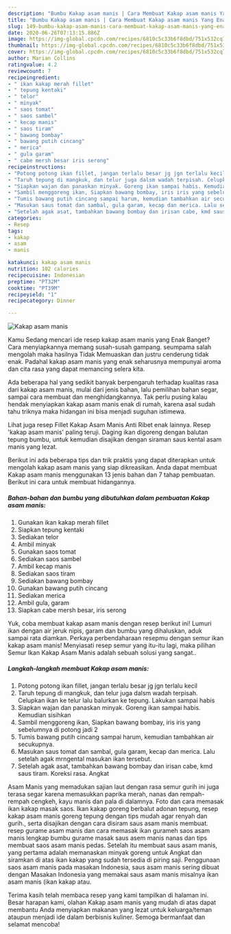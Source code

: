 ```yaml
---
description: "Bumbu Kakap asam manis | Cara Membuat Kakap asam manis Yang Enak dan Simpel"
title: "Bumbu Kakap asam manis | Cara Membuat Kakap asam manis Yang Enak dan Simpel"
slug: 149-bumbu-kakap-asam-manis-cara-membuat-kakap-asam-manis-yang-enak-dan-simpel
date: 2020-06-26T07:13:15.886Z
image: https://img-global.cpcdn.com/recipes/6810c5c33b6f8dbd/751x532cq70/kakap-asam-manis-foto-resep-utama.jpg
thumbnail: https://img-global.cpcdn.com/recipes/6810c5c33b6f8dbd/751x532cq70/kakap-asam-manis-foto-resep-utama.jpg
cover: https://img-global.cpcdn.com/recipes/6810c5c33b6f8dbd/751x532cq70/kakap-asam-manis-foto-resep-utama.jpg
author: Marian Collins
ratingvalue: 4.2
reviewcount: 7
recipeingredient:
- " ikan kakap merah fillet"
- " tepung kentaki"
- " telor"
- " minyak"
- " saos tomat"
- " saos sambel"
- " kecap manis"
- " saos tiram"
- " bawang bombay"
- " bawang putih cincang"
- " merica"
- " gula garam"
- " cabe mersh besar iris serong"
recipeinstructions:
- "Potong potong ikan fillet, jangan terlalu besar jg jgn terlalu kecil"
- "Taruh tepung di mangkuk, dan telur juga dalsm wadah terpisah. Celupkan ikan ke telur lalu balurkan ke tepung. Lakukan sampai habis"
- "Siapkan wajan dan panaskan minyak. Goreng ikan sampai habis. Kemudian sisihkan"
- "Sambil menggoreng ikan, Siapkan bawang bombay, iris iris yang sebelumnya di potong jadi 2"
- "Tumis bawang putih cincang sampai harum, kemudian tambahkan air secukupnya."
- "Masukan saus tomat dan sambal, gula garam, kecap dan merica. Lalu setelah agak mrngental masukan ikan tersebut."
- "Setelah agak asat, tambahkan bawang bombay dan irisan cabe, kmd saus tiram. Koreksi rasa. Angkat"
categories:
- Resep
tags:
- kakap
- asam
- manis

katakunci: kakap asam manis 
nutrition: 102 calories
recipecuisine: Indonesian
preptime: "PT32M"
cooktime: "PT39M"
recipeyield: "1"
recipecategory: Dinner

---
```



![Kakap asam manis](https://img-global.cpcdn.com/recipes/6810c5c33b6f8dbd/751x532cq70/kakap-asam-manis-foto-resep-utama.jpg)

Kamu Sedang mencari ide resep kakap asam manis yang Enak Banget? Cara menyiapkannya memang susah-susah gampang. seumpama salah mengolah maka hasilnya Tidak Memuaskan dan justru cenderung tidak enak. Padahal kakap asam manis yang enak seharusnya mempunyai aroma dan cita rasa yang dapat memancing selera kita.

Ada beberapa hal yang sedikit banyak berpengaruh terhadap kualitas rasa dari kakap asam manis, mulai dari jenis bahan, lalu pemilihan bahan segar, sampai cara membuat dan menghidangkannya. Tak perlu pusing kalau hendak menyiapkan kakap asam manis enak di rumah, karena asal sudah tahu triknya maka hidangan ini bisa menjadi suguhan istimewa.

Lihat juga resep Fillet Kakap Asam Manis Anti Ribet enak lainnya. Resep &#39;kakap asam manis&#39; paling teruji. Daging ikan digoreng dengan balutan tepung bumbu, untuk kemudian disajikan dengan siraman saus kental asam manis yang lezat.


Berikut ini ada beberapa tips dan trik praktis yang dapat diterapkan untuk mengolah kakap asam manis yang siap dikreasikan. Anda dapat membuat Kakap asam manis menggunakan 13 jenis bahan dan 7 tahap pembuatan. Berikut ini cara untuk membuat hidangannya.

<!--inarticleads1-->

##### Bahan-bahan dan bumbu yang dibutuhkan dalam pembuatan Kakap asam manis:

1. Gunakan  ikan kakap merah fillet
1. Siapkan  tepung kentaki
1. Sediakan  telor
1. Ambil  minyak
1. Gunakan  saos tomat
1. Sediakan  saos sambel
1. Ambil  kecap manis
1. Sediakan  saos tiram
1. Sediakan  bawang bombay
1. Gunakan  bawang putih cincang
1. Sediakan  merica
1. Ambil  gula, garam
1. Siapkan  cabe mersh besar, iris serong


Yuk, coba membuat kakap asam manis dengan resep berikut ini! Lumuri ikan dengan air jeruk nipis, garam dan bumbu yang dihaluskan, aduk sampai rata diamkan. Perkaya perbendaharaan resepmu dengan semur ikan kakap asam manis! Menyiasati resep semur yang itu-itu lagi, maka pilihan Semur Ikan Kakap Asam Manis adalah sebuah solusi yang sangat.. 

<!--inarticleads2-->

##### Langkah-langkah membuat Kakap asam manis:

1. Potong potong ikan fillet, jangan terlalu besar jg jgn terlalu kecil
1. Taruh tepung di mangkuk, dan telur juga dalsm wadah terpisah. Celupkan ikan ke telur lalu balurkan ke tepung. Lakukan sampai habis
1. Siapkan wajan dan panaskan minyak. Goreng ikan sampai habis. Kemudian sisihkan
1. Sambil menggoreng ikan, Siapkan bawang bombay, iris iris yang sebelumnya di potong jadi 2
1. Tumis bawang putih cincang sampai harum, kemudian tambahkan air secukupnya.
1. Masukan saus tomat dan sambal, gula garam, kecap dan merica. Lalu setelah agak mrngental masukan ikan tersebut.
1. Setelah agak asat, tambahkan bawang bombay dan irisan cabe, kmd saus tiram. Koreksi rasa. Angkat


Asam Manis yang memadukan sajian laut dengan rasa semur gurih ini juga terasa segar karena memasukkan paprika merah, nanas dan rempah-rempah cengkeh, kayu manis dan pala di dalamnya. Foto dan cara memasak ikan kakap masak saos. Ikan kakap goreng berbalut adonan tepung, resep kakap asam manis goreng tepung dengan tips mudah agar renyah dan gurih., serta disajikan dengan cara disiram saus asam manis membuat. resep gurame asam manis dan cara memasak ikan gurameh saos asam manis lengkap bumbu gurame masak saus asem manis nanas dan tips membuat saos asam manis pedas. Setelah itu membuat saus asam manis, yang pertama adalah memanaskan minyak goreng untuk Angkat dan siramkan di atas ikan kakap yang sudah tersedia di piring saji. Penggunaan saos asam manis pada masakan Indonesia, saus asam manis sering dibuat dengan Masakan Indonesia yang memakai saus asam manis misalnya ikan asam manis (ikan kakap atau. 

Terima kasih telah membaca resep yang kami tampilkan di halaman ini. Besar harapan kami, olahan Kakap asam manis yang mudah di atas dapat membantu Anda menyiapkan makanan yang lezat untuk keluarga/teman ataupun menjadi ide dalam berbisnis kuliner. Semoga bermanfaat dan selamat mencoba!
